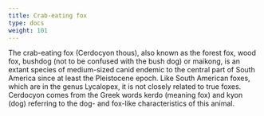 ```yaml
---
title: Crab-eating fox
type: docs
weight: 101
---
```


The crab-eating fox (Cerdocyon thous), also known as the forest fox, wood fox, bushdog (not to be confused with the bush dog) or maikong, is an extant species of medium-sized canid endemic to the central part of South America since at least the Pleistocene epoch. Like South American foxes, which are in the genus Lycalopex, it is not closely related to true foxes. Cerdocyon comes from the Greek words kerdo (meaning fox) and kyon (dog) referring to the dog- and fox-like characteristics of this animal.
